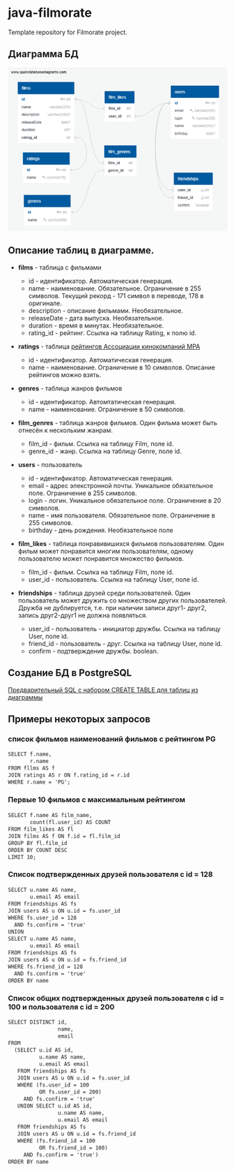 # java-filmorate
Template repository for Filmorate project.

## Диаграмма БД

<img src='QuickDBD-Filmorate-After-Rename.png' alt='Диаграмма БД Filmorate' />

## Описание таблиц в диаграмме.

- **films** - таблица с фильмами
	- id - идентификатор. Автоматическая генерация.
	- name - наименование. Обязательное. Ограничение в 255 символов. Текущий рекорд - 171 символ в переводе, 178 в оригинале.
	- description - описание фильмами. Необязательное.
	- releaseDate - дата выпуска. Необязательное.
	- duration - время в минутах. Необязательное.
	- rating_id - рейтинг. Ссылка на таблицу Rating, к полю id.

- **ratings** - таблица [рейтингов Ассоциации кинокомпаний MPA](https://en.wikipedia.org/wiki/Motion_Picture_Association_film_rating_system)
	- id - идентификатор. Автоматическая генерация.
	- name - наименование. Ограничение в 10 символов. Описание рейтингов можно взять.

- **genres** - таблица жанров фильмов
	- id - идентификатор. Автомтатическая генерация.
	- name - наименование. Ограничение в 50 символов.

- **film_genres** - таблица	жанров фильмов. Один фильма может быть отнесён к нескольким жанрам.
	- film_id - фильм. Ссылка на таблицу Film, поле id.
	- genre_id - жанр. Ссылка на таблицу Genre, поле id.

- **users** - пользователь
	- id - идентификатор. Автоматическая генерация.
	- email - адрес элекстронной почты. Уникальное обязательное поле. Ограничение в 255 символов.
	- login - логин. Уникальное обязательное поле. Ограничение в 20 символов.
	- name - имя пользователя. Обязательное поле. Ограничение в 255 символов.
	- birthday - день рождения. Необязательное поле

- **film_likes** - таблица понравивишихся фильмов пользователям. Один фильм может понравится многим пользователям, одному пользователю может понравится множество фильмов.
	- film_id - фильм. Ссылка на таблицу Film, поле id.
	- user_id - пользователь. Ссылка на таблицу User, поле id.

- **friendships** - таблица друзей среди пользователей. Один пользователь может дружить со множеством других пользователей. Дружба не дублируется, т.е. при наличии записи друг1- друг2, запись друг2-друг1 не должна появляться.
	- user_id - пользователь - инициатор дружбы. Ссылка на таблицу User, поле id.
	- friend_id - пользователь - друг. Ссылка на таблицу User, поле id.
	- confirm - подтверждение дружбы. boolean.


## Создание БД в PostgreSQL

[Предварительный SQL с набором CREATE TABLE для таблиц из диаграммы](QuickDBD-Filmorate-After-Rename.sql)

## Примеры некоторых запросов

### список фильмов наименований фильмов с рейтингом PG
```
SELECT f.name,
       r.name
FROM fllms AS f
JOIN ratings AS r ON f.rating_id = r.id
WHERE r.name = 'PG';
```

### Первые 10 фильмов с максимальным рейтингом

```
SELECT f.name AS film_name,
       count(fl.user_id) AS COUNT
FROM film_likes AS fl
JOIN films AS f ON f.id = fl.film_id
GROUP BY fl.film_id
ORDER BY COUNT DESC
LIMIT 10;
```

### Список подтвержденных друзей пользователя с id = 128
```
SELECT u.name AS name,
       u.email AS email
FROM friendships AS fs
JOIN users AS u ON u.id = fs.user_id
WHERE fs.user_id = 128
  AND fs.confirm = 'true'
UNION
SELECT u.name AS name,
       u.email AS email
FROM friendships AS fs
JOIN users AS u ON u.id = fs.friend_id
WHERE fs.friend_id = 128
  AND fs.confirm = 'true'
ORDER BY name
```

### Список общих подтвержденных друзей пользователя с id = 100 и пользователя с id = 200
```
SELECT DISTINCT id,
                name,
                email
FROM
  (SELECT u.id AS id,
          u.name AS name,
          u.email AS email
   FROM friendships AS fs
   JOIN users AS u ON u.id = fs.user_id
   WHERE (fs.user_id = 100
          OR fs.user_id = 200)
     AND fs.confirm = 'true'
   UNION SELECT u.id AS id,
                u.name AS name,
                u.email AS email
   FROM friendships AS fs
   JOIN users AS u ON u.id = fs.friend_id
   WHERE (fs.friend_id = 100
          OR fs.friend_id = 100)
     AND fs.confirm = 'true')
ORDER BY name
```
